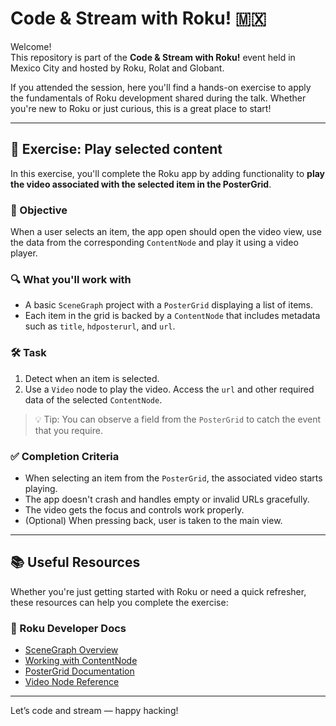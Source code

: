 # Code & Stream with Roku! 🇲🇽

Welcome!  
This repository is part of the **Code & Stream with Roku!** event held in Mexico City and hosted by Roku, Rolat and Globant.

If you attended the session, here you'll find a hands-on exercise to apply the fundamentals of Roku development shared during the talk. Whether you're new to Roku or just curious, this is a great place to start!

---

## 🧩 Exercise: Play selected content
In this exercise, you'll complete the Roku app by adding functionality to **play the video associated with the selected item in the PosterGrid**.

### 🎯 Objective  
When a user selects an item, the app open should open the video view, use the data from the corresponding `ContentNode` and play it using a video player.

### 🔍 What you'll work with  
- A basic `SceneGraph` project with a `PosterGrid` displaying a list of items.  
- Each item in the grid is backed by a `ContentNode` that includes metadata such as `title`, `hdposterurl`, and `url`.

### 🛠️ Task  
1. Detect when an item is selected.    
2. Use a `Video` node to play the video. Access the `url` and other required data of the selected `ContentNode`.

> 💡 Tip: You can observe  a field from the `PosterGrid` to catch the event that you require. 

### ✅ Completion Criteria  
- When selecting an item from the `PosterGrid`, the associated video starts playing.  
- The app doesn't crash and handles empty or invalid URLs gracefully.
- The video gets the focus and controls work properly. 
- (Optional) When pressing back, user is taken to the main view.

---

## 📚 Useful Resources

Whether you're just getting started with Roku or need a quick refresher, these resources can help you complete the exercise:

### 🧠 Roku Developer Docs  
- [SceneGraph Overview](https://developer.roku.com/docs/developer-program/getting-started/architecture.md)  
- [Working with ContentNode](https://developer.roku.com/docs/references/brightscript/components/contentnode.md)  
- [PosterGrid Documentation](https://developer.roku.com/docs/references/scenegraph/list-and-grid-nodes/postergrid.md)  
- [Video Node Reference](https://developer.roku.com/docs/references/scenegraph/media-playback-nodes/video.md)  


---

Let’s code and stream — happy hacking!
